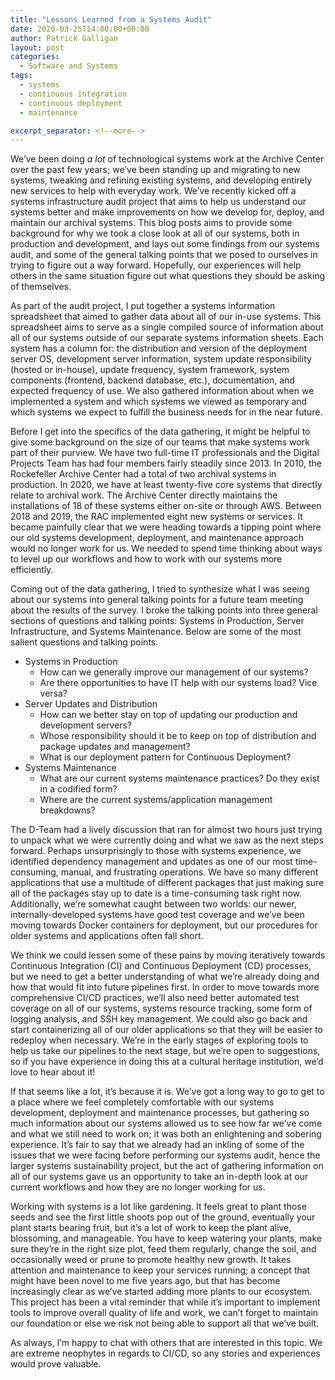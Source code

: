 ```yaml
---
title: "Lessons Learned from a Systems Audit"
date: 2020-03-25T14:00:00+00:00
author: Patrick Galligan
layout: post
categories:
  - Software and Systems
tags:
  - systems
  - continuous integration
  - continuous deployment
  - maintenance

excerpt_separator: <!--more-->
---
```


We’ve been doing _a lot_ of technological systems work at the Archive Center over the past few years; we’ve been standing up and migrating to new systems, tweaking and refining existing systems, and developing entirely new services to help with everyday work. We’ve recently kicked off a systems infrastructure audit project that aims to help us understand our systems better and make improvements on how we develop for, deploy, and maintain our archival systems. This blog posts aims to provide some background for why we took a close look at all of our systems, both in production and development, and lays out some findings from our systems audit, and some of the general talking points that we posed to ourselves in trying to figure out a way forward. Hopefully, our experiences will help others in the same situation figure out what questions they should be asking of themselves.

<!--more-->

As part of the audit project, I put together a systems information spreadsheet that aimed to gather data about all of our in-use systems. This spreadsheet aims to serve as a single compiled source of information about all of our systems outside of our separate systems information sheets. Each system has a column for: the distribution and version of the deployment server OS, development server information, system update responsibility (hosted or in-house), update frequency, system framework, system components (frontend, backend database, etc.), documentation, and expected frequency of use. We also gathered information about when we implemented a system and which systems we viewed as temporary and which systems we expect to fulfill the business needs for in the near future.

Before I get into the specifics of the data gathering, it might be helpful to give some background on the size of our teams that make systems work part of their purview. We have two full-time IT professionals and the Digital Projects Team has had four members fairly steadily since 2013. In 2010, the Rockefeller Archive Center had a total of two archival systems in production. In 2020, we have at least twenty-five core systems that directly relate to archival work. The Archive Center directly maintains the installations of 18 of these systems either on-site or through AWS. Between 2018 and 2019, the RAC implemented eight new systems or services. It became painfully clear that we were heading towards a tipping point where our old systems development, deployment, and maintenance approach would no longer work for us. We needed to spend time thinking about ways to level up our workflows and how to work with our systems more efficiently.

Coming out of the data gathering, I tried to synthesize what I was seeing about our systems into general talking points for a future team meeting about the results of the survey. I broke the talking points into three general sections of questions and talking points: Systems in Production, Server Infrastructure, and Systems Maintenance. Below are some of the most salient questions and talking points.

  *	Systems in Production
    *	How can we generally improve our management of our systems?
    *	Are there opportunities to have IT help with our systems load? Vice versa?
  *	Server Updates and Distribution
    *	How can we better stay on top of updating our production and development servers?
    *	Whose responsibility should it be to keep on top of distribution and package updates and management?
    *	What is our deployment pattern for Continuous Deployment?
  *	Systems Maintenance
    *	What are our current systems maintenance practices? Do they exist in a codified form?
    *	Where are the current systems/application management breakdowns?

The D-Team had a lively discussion that ran for almost two hours just trying to unpack what we were currently doing and what we saw as the next steps forward. Perhaps unsurprisingly to those with systems experience, we identified dependency management and updates as one of our most time-consuming, manual, and frustrating operations. We have so many different applications that use a multitude of different packages that just making sure all of the packages stay up to date is a time-consuming task right now. Additionally, we’re somewhat caught between two worlds: our newer, internally-developed systems have good test coverage and we’ve been moving towards Docker containers for deployment, but our procedures for older systems and applications often fall short.

We think we could lessen some of these pains by moving iteratively towards Continuous Integration (CI) and Continuous Deployment (CD) processes, but we need to get a better understanding of what we’re already doing and how that would fit into future pipelines first. In order to move towards more comprehensive CI/CD practices, we’ll also need better automated test coverage on all of our systems, systems resource tracking, some form of logging analysis, and SSH key management. We could also go back and start containerizing all of our older applications so that they will be easier to redeploy when necessary. We’re in the early stages of exploring tools to help us take our pipelines to the next stage, but we’re open to suggestions, so if you have experience in doing this at a cultural heritage institution, we’d love to hear about it!

If that seems like a lot, it’s because it is. We’ve got a long way to go to get to a place where we feel completely comfortable with our systems development, deployment and maintenance processes, but gathering so much information about our systems allowed us to see how far we’ve come and what we still need to work on; it was both an enlightening and sobering experience. It’s fair to say that we already had an inkling of some of the issues that we were facing before performing our systems audit, hence the larger systems sustainability project, but the act of gathering information on all of our systems gave us an opportunity to take an in-depth look at our current workflows and how they are no longer working for us.

Working with systems is a lot like gardening. It feels great to plant those seeds and see the first little shoots pop out of the ground, eventually your plant starts bearing fruit, but it’s a lot of work to keep the plant alive, blossoming, and manageable. You have to keep watering your plants, make sure they’re in the right size plot, feed them regularly, change the soil, and occasionally weed or prune to promote healthy new growth. It takes attention and maintenance to keep your services running; a concept that might have been novel to me five years ago, but that has become increasingly clear as we’ve started adding more plants to our ecosystem. This project has been a vital reminder that while it’s important to implement tools to improve overall quality of life and work, we can’t forget to maintain our foundation or else we risk not being able to support all that we’ve built.

As always, I’m happy to chat with others that are interested in this topic. We are extreme neophytes in regards to CI/CD, so any stories and experiences would prove valuable.
